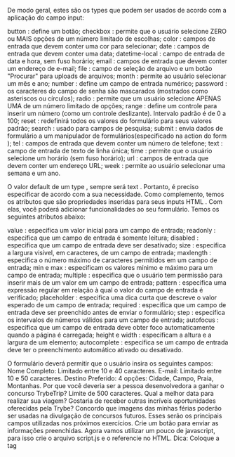 De modo geral, estes são os types que podem ser usados de acordo com a aplicação do campo input:

button : define um botão;
checkbox : permite que o usuário selecione ZERO ou MAIS opções de um número limitado de escolhas;
color : campos de entrada que devem conter uma cor para selecionar;
date : campos de entrada que devem conter uma data;
datetime-local : campo de entrada de data e hora, sem fuso horário;
email : campos de entrada que devem conter um endereço de e-mail;
file : campo de seleção de arquivo e um botão "Procurar" para uploads de arquivos;
month : permite ao usuário selecionar um mês e ano;
number : define um campo de entrada numérico;
password : os caracteres do campo de senha são mascarados (mostrados como asteriscos ou círculos);
radio : permite que um usuário selecione APENAS UMA de um número limitado de opções;
range : define um controle para inserir um número (como um controle deslizante). Intervalo padrão é de 0 a 100;
reset : redefinirá todos os valores do formulário para seus valores padrão;
search : usado para campos de pesquisa;
submit : envia dados de formulário a um manipulador de formulários(especificado na action do form );
tel : campos de entrada que devem conter um número de telefone;
text : campo de entrada de texto de linha única;
time : permite que o usuário selecione um horário (sem fuso horário);
url : campos de entrada que devem conter um endereço URL;
week : permite ao usuário selecionar uma semana e um ano.

O valor default de um type , sempre será text . Portanto, é preciso especificar de acordo com a sua necessidade.
Como complemento, temos os atributos que são propriedades inseridas para seus inputs HTML . Com elas, você poderá adicionar funcionalidades ao seu formulário. Temos os seguintes atributos abaixo:

value : especifica um valor inicial para um campo de entrada;
readonly : especifica que um campo de entrada é somente leitura;
disabled : especifica que um campo de entrada deve ser desativado;
size : especifica a largura visível, em caracteres, de um campo de entrada;
maxlength : especifica o número máximo de caracteres permitidos em um campo de entrada;
min e max : especificam os valores mínimo e máximo para um campo de entrada;
multiple : especifica que o usuário tem permissão para inserir mais de um valor em um campo de entrada;
pattern : especifica uma expressão regular em relação à qual o valor do campo de entrada é verificado;
placeholder : especifica uma dica curta que descreve o valor esperado de um campo de entrada;
required : especifica que um campo de entrada deve ser preenchido antes de enviar o formulário;
step : especifica os intervalos de números válidos para um campo de entrada;
autofocus : especifica que um campo de entrada deve obter foco automaticamente quando a página é carregada;
height e width : especificam a altura e a largura de um elemento;
autocomplete : especifica se um campo de entrada deve ter o preenchimento automático ativado ou desativado.

O formulário deverá permitir que o usuário insira os seguintes campos:
Nome Completo:
Limitado entre 10 e 40 caracteres.
E-mail:
Limitado entre 10 e 50 caracteres.
Destino Preferido:
4 opções: Cidade, Campo, Praia, Montanhas.
Por que você deveria ser a pessoa desenvolvedora a ganhar o concurso TrybeTrip?
Limite de 500 caracteres.
Qual a melhor data para realizar sua viagem?
Gostaria de receber outras incríveis oportunidades oferecidas pela Trybe?
Concordo que imagens das minhas férias poderão ser usadas na divulgação de concursos futuros.
Esses serão os principais campos utilizadas nos próximos exercícios.
Crie um botão para enviar as informações preenchidas.
Agora vamos utilizar um pouco de javascript, para isso crie o arquivo script.js e o referencie no HTML.
Dica: Coloque a tag <script> no final do seu body.
Interrompa o comportamento padrão do botão submit utilizando o método preventDefault() . Nossa amiga Carol Silva nos contou um pouco sobre como fazer isso, lembra?
Crie um botão que limpe as informações contidas nos campos;


Bônus

A TrybeTrip precisa muito de fotos para divulgar seus concursos. Tendo isso em mente, faça com que somente quem autorizar o uso de imagens possa enviar suas informações.
Faça a validação dos campos com limite de caracteres. Caso não estejam dentro do esperado ao clicar no botão de submit, um alerta deve ser mostrado com a mensagem: 'Dados Inválidos'. Caso contrário, a mensagem 'Dados enviados com sucesso! Obrigado por participar do concurso TrybeTrip.' deverá aparecer na tela.